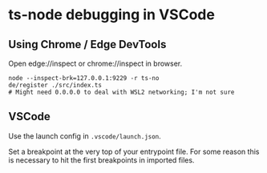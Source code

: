 # ts-node debugging in VSCode

## Using Chrome / Edge DevTools

Open edge://inspect or chrome://inspect in browser.

```
node --inspect-brk=127.0.0.1:9229 -r ts-no
de/register ./src/index.ts
# Might need 0.0.0.0 to deal with WSL2 networking; I'm not sure
```

## VSCode

Use the launch config in `.vscode/launch.json`.

Set a breakpoint at the very top of your entrypoint file.  For some reason this is necessary to hit the first breakpoints in imported files.

